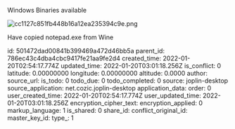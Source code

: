Windows Binaries available

![cc1127c851fb448b16a12ea235394c9e.png](:/c84cee59605e4cb092bfee26c1b3f315)

Have copied notepad.exe from Wine

id: 501472dad00841b399469a472d46bb5a
parent_id: 786ec43c4dba4cbc9417fe21aa9fe2d4
created_time: 2022-01-20T02:54:17.774Z
updated_time: 2022-01-20T03:01:18.256Z
is_conflict: 0
latitude: 0.00000000
longitude: 0.00000000
altitude: 0.0000
author: 
source_url: 
is_todo: 0
todo_due: 0
todo_completed: 0
source: joplin-desktop
source_application: net.cozic.joplin-desktop
application_data: 
order: 0
user_created_time: 2022-01-20T02:54:17.774Z
user_updated_time: 2022-01-20T03:01:18.256Z
encryption_cipher_text: 
encryption_applied: 0
markup_language: 1
is_shared: 0
share_id: 
conflict_original_id: 
master_key_id: 
type_: 1